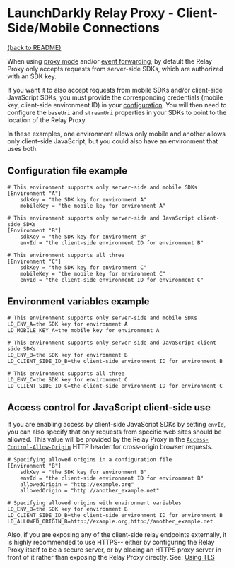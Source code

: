 # LaunchDarkly Relay Proxy - Client-Side/Mobile Connections

[(back to README)](../README.md)

When using [proxy mode](./proxy-mode.md) and/or [event forwarding](events.md), by default the Relay Proxy only accepts requests from server-side SDKs, which are authorized with an SDK key.

If you want it to also accept requests from mobile SDKs and/or client-side JavaScript SDKs, you must provide the corresponding credentials (mobile key, client-side environment ID) in your [configuration](./configuration.md#file-section-environment-name). You will then need to configure the `baseUri` and `streamUri` properties in your SDKs to point to the location of the Relay Proxy

In these examples, one environment allows only mobile and another allows only client-side JavaScript, but you could also have an environment that uses both.

## Configuration file example

```
# This environment supports only server-side and mobile SDKs
[Environment "A"]
    sdkKey = "the SDK key for environment A"
    mobileKey = "the mobile key for environment A"

# This environment supports only server-side and JavaScript client-side SDKs
[Environment "B"]
    sdkKey = "the SDK key for environment B"
    envId = "the client-side environment ID for environment B"

# This environment supports all three
[Environment "C"]
    sdkKey = "the SDK key for environment C"
    mobileKey = "the mobile key for environment C"
    envId = "the client-side environment ID for environment C"
```

## Environment variables example

```
# This environment supports only server-side and mobile SDKs
LD_ENV_A=the SDK key for environment A
LD_MOBILE_KEY_A=the mobile key for environment A

# This environment supports only server-side and JavaScript client-side SDKs
LD_ENV_B=the SDK key for environment B
LD_CLIENT_SIDE_ID_B=the client-side environment ID for environment B

# This environment supports all three
LD_ENV_C=the SDK key for environment C
LD_CLIENT_SIDE_ID_C=the client-side environment ID for environment C
```

## Access control for JavaScript client-side use

If you are enabling access by client-side JavaScript SDKs by setting `envId`, you can also specify that only requests from specific web sites should be allowed. This value will be provided by the Relay Proxy in the [`Access-Control-Allow-Origin`](https://developer.mozilla.org/en-US/docs/Web/HTTP/Headers/Access-Control-Allow-Origin) HTTP header for cross-origin browser requests.

```
# Specifying allowed origins in a configuration file
[Environment "B"]
    sdkKey = "the SDK key for environment B"
    envId = "the client-side environment ID for environment B"
    allowedOrigin = "http://example.org"
    allowedOrigin = "http://another_example.net"
```

```
# Specifying allowed origins with environment variables
LD_ENV_B=the SDK key for environment B
LD_CLIENT_SIDE_ID_B=the client-side environment ID for environment B
LD_ALLOWED_ORIGIN_B=http://example.org,http://another_example.net
```

Also, if you are exposing any of the client-side relay endpoints externally, it is highly recommended to use HTTPS-- either by configuring the Relay Proxy itself to be a secure server, or by placing an HTTPS proxy server in front of it rather than exposing the Relay Proxy directly. See: [Using TLS](./tls.md)
